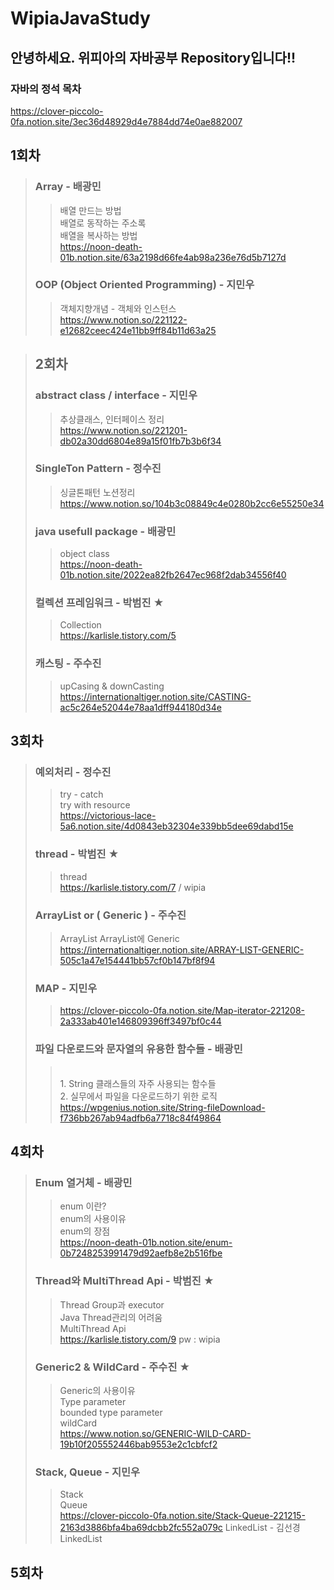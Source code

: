 # WipiaJavaStudy

## 안녕하세요. 위피아의 자바공부 Repository입니다!! 
### 자바의 정석 목차
https://clover-piccolo-0fa.notion.site/3ec36d48929d4e7884dd74e0ae882007 


## 1회차
> ### Array - 배광민
> > 배열 만드는 방법 
> > </br> 배열로 동작하는 주소록
> > </br> 배열을 복사하는 방법
> > </br>https://noon-death-01b.notion.site/63a2198d66fe4ab98a236e76d5b7127d
>
> ### OOP (Object Oriented Programming) - 지민우
> > 객체지향개념 - 객체와 인스턴스
> > <br>https://www.notion.so/221122-e12682ceec424e11bb9ff84b11d63a25


> ## 2회차
>  ### abstract class / interface - 지민우
> > 추상클래스, 인터페이스 정리
> > <br>https://www.notion.so/221201-db02a30dd6804e89a15f01fb7b3b6f34
>
> ### SingleTon Pattern - 정수진
> > 싱글톤패턴 노션정리
> > </br>https://www.notion.so/104b3c08849c4e0280b2cc6e55250e34
>
> ### java usefull package - 배광민
> > object class
> > </br>https://noon-death-01b.notion.site/2022ea82fb2647ec968f2dab34556f40
>
> ### 컬렉션 프레임워크 - 박범진 ★
> > Collection
> > </br>https://karlisle.tistory.com/5
>
> ### 캐스팅 - 주수진
> > upCasing & downCasting
> > <br>https://internationaltiger.notion.site/CASTING-ac5c264e52044e78aa1dff944180d34e


## 3회차
>
> ### 예외처리 - 정수진 
> > try - catch
> > </br> try with resource
> > </br> https://victorious-lace-5a6.notion.site/4d0843eb32304e339bb5dee69dabd15e
>
> ### thread - 박범진 ★
> > thread
> > </br> https://karlisle.tistory.com/7 / wipia
>
> ### ArrayList or ( Generic ) - 주수진
> > ArrayList
> > ArrayList에 Generic
> > </br> https://internationaltiger.notion.site/ARRAY-LIST-GENERIC-505c1a47e154441bb57cf0b147bf8f94
>
> ### MAP - 지민우
> > https://clover-piccolo-0fa.notion.site/Map-iterator-221208-2a333ab401e146809396ff3497bf0c44
>
> ### 파일 다운로드와 문자열의 유용한 함수들 - 배광민
> > </br>1. String 클래스들의 자주 사용되는 함수들
> > </br>2. 실무에서 파일을 다운로드하기 위한 로직
> > </br>https://wpgenius.notion.site/String-fileDownload-f736bb267ab94adfb6a7718c84f49864


 ## 4회차
> ### Enum 열거체 - 배광민
> > enum 이란?
> > </br> enum의 사용이유
> > </br> enum의 장점
> > </br> https://noon-death-01b.notion.site/enum-0b7248253991479d92aefb8e2b516fbe
> ### Thread와 MultiThread Api - 박범진 ★
> > Thread Group과 executor
> > </br> Java Thread관리의 어려움
> > </br> MultiThread Api
> > </br> https://karlisle.tistory.com/9  pw : wipia
> ### Generic2 & WildCard - 주수진 ★
> > Generic의 사용이유
> > </br> Type parameter
> > </br> bounded type parameter
> > </br> wildCard
> > </br> https://www.notion.so/GENERIC-WILD-CARD-19b10f205552446bab9553e2c1cbfcf2
> ### Stack, Queue - 지민우
> > Stack
> > </br> Queue
> > </br> https://clover-piccolo-0fa.notion.site/Stack-Queue-221215-2163d3886bfa4ba69dcbb2fc552a079c
> LinkedList - 김선경
> > LinkedList
> > </br> 



## 5회차




#
